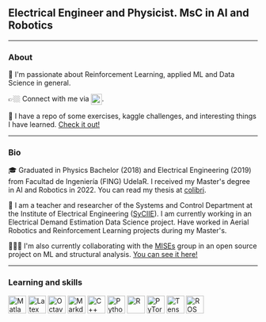 ## Electrical Engineer and Physicist. MsC in AI and Robotics
 
------

### About

🔭 I'm passionate about Reinforcement Learning, applied ML and Data Science in general.

👉🏼 Connect with me via <a href="https://www.linkedin.com/in/leopoldo-agorio-aa5492218/"><img align="center" alt="Leo's LinkedIN" width="22px" src="https://raw.githubusercontent.com/peterthehan/peterthehan/master/assets/linkedin.svg"/></a>.

💪 I have a repo of some exercises, kaggle challenges, and interesting things I have learned. [Check it out!](https://github.com/leopoldoagorio/Challenges)

-----

### Bio

🎓 Graduated in Physics Bachelor (2018) and Electrical Engineering (2019) from Facultad de Ingeniería (FING) UdelaR. I received my Master's degree in AI and Robotics in 2022. You can read my thesis at [colibri](https://www.colibri.udelar.edu.uy/jspui/handle/20.500.12008/33397?locale=es).

🧠 I am a teacher and researcher of the Systems and Control Department at the Institute of Electrical Engineering ([SyCIIE](https://iie.fing.edu.uy/institucional/departamentos/sistemas-y-control/)). I am currently working in an Electrical Demand Estimation Data Science project. Have worked in Aerial Robotics and Reinforcement Learning projects during my Master's.

👨🏻‍💻 I'm also currently collaborating with the [MISEs](https://www.fing.edu.uy/es/iet/grupos/mises) group in an open source project on ML and structural analysis. [You can see it here!](https://github.com/leopoldoagorio/mamaML)

-----

### Learning and skills
<p align="left"> 

<a href="https://en.wikipedia.org/wiki/Matlab" target="_blank" rel="noreferrer"><img src="https://upload.wikimedia.org/wikipedia/commons/2/21/Matlab_Logo.png" width="36" height="36" alt="Matlab" /></a>
<a href="https://en.wikipedia.org/wiki/LaTex" target="_blank" rel="noreferrer"><img src="https://cdn.icon-icons.com/icons2/2389/PNG/512/latex_logo_icon_145115.png" width="36" height="36" alt="Latex" /></a>
<a href="https://en.wikipedia.org/wiki/Octave" target="_blank" rel="noreferrer"><img src="https://upload.wikimedia.org/wikipedia/commons/6/6a/Gnu-octave-logo.svg" width="36" height="36" alt="Octave" /></a>
<a href="https://en.wikipedia.org/wiki/Markdown" target="_blank" rel="noreferrer"><img src="https://upload.wikimedia.org/wikipedia/commons/3/37/Markdown-mark-solid.svg" width="36" height="36" alt="Markdown" /></a>
<a href="https://docs.microsoft.com/en-us/cpp/?view=msvc-170" target="_blank" rel="noreferrer"><img src="https://raw.githubusercontent.com/danielcranney/readme-generator/main/public/icons/skills/cplusplus-colored.svg" width="36" height="36" alt="C++" /></a>
<a href="https://www.python.org/" target="_blank" rel="noreferrer"><img src="https://raw.githubusercontent.com/danielcranney/readme-generator/main/public/icons/skills/python-colored.svg" width="36" height="36" alt="Python" /></a>
<a href="https://www.r-project.org/" target="_blank" rel="noreferrer"><img src="https://www.r-project.org/logo/Rlogo.svg" width="36" height="36" alt="R" /></a> <a href="https://pytorch.org/" target="_blank" rel="noreferrer"><img src="https://avatars.githubusercontent.com/u/21003710?s=200&v=4" width="36" height="36" alt="PyTorch" /></a> <a href="https://www.tensorflow.org/" target="_blank" rel="noreferrer"><img src="https://www.vectorlogo.zone/logos/tensorflow/tensorflow-icon.svg" width="36" height="36" alt="TensorFlow" /></a> <a href="http://wiki.ros.org/" target="_blank" rel="noreferrer"><img src="https://www.vectorlogo.zone/logos/ros/ros-ar21.svg" width="36" height="36" alt="ROS" /></a> </p>
